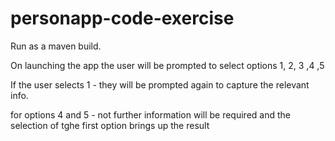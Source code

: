 # personapp-code-exercise

Run as a maven build.

On launching the app the user will be prompted to select options 1, 2, 3 ,4 ,5


If the user selects 1 - they will be prompted again to capture the relevant info.

for options 4 and 5 - not further information will be required and the selection of tghe first option brings up the result
